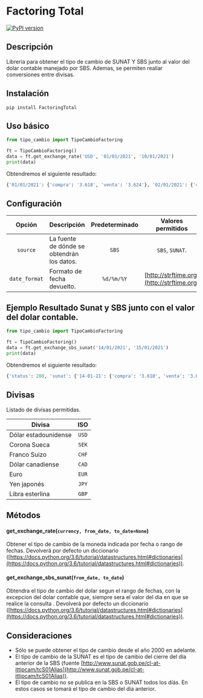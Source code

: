 # Factoring Total
[![PyPI version](https://badge.fury.io/py/FactoringTotal.svg)](https://pypi.org/project/FactoringTotal)


## Descripción
Libreria para obtener el tipo de cambio de SUNAT Y SBS junto al valor del dolar contable manejado por SBS. Ademas, se permiten realiar conversiones entre divisas.

## Instalación
```
pip install FactoringTotal
```

## Uso básico
```python
from tipo_cambio import TipoCambioFactoring

ft = TipoCambioFactoring()
data = ft.get_exchange_rate('USD', '01/01/2021', '10/01/2021')
print(data)
```
Obtendremos el siguiente resultado:
```python
{'01/01/2021': {'compra': '3.618', 'venta': '3.624'}, '02/01/2021': {'compra': '3.618', 'venta': '3.624'}, '03/01/2021': {'compra': '3.618', 'venta': '3.624'}, '04/01/2021': {'compra': '3.624', 'venta': '3.628'}, '05/01/2021': {'compra': '3.627', 'venta': '3.631'}, '06/01/2021': {'compra': '3.625', 'venta': '3.630'}, '07/01/2021': {'compra': '3.620', 'venta': '3.623'}, '08/01/2021': {'compra': '3.610', 'venta': '3.615'}, '09/01/2021': {'compra': '3.610', 'venta': '3.615'}, '10/01/2021': {'compra': '3.610', 'venta': '3.615'}}
```

## Configuración
| Opción        | Descripción                                | Predeterminado | Valores permitidos |
|:-------------:|--------------------------------------------|:--------------:|:------------------:|
| `source`      | La fuente de dónde se obtendrán los datos. | `SBS`          | `SBS`, `SUNAT`.    |
| `date_format` | Formato de fecha devuelto.                 | `%d/%m/%Y`     | [http://strftime.org](http://strftime.org) |

## Ejemplo Resultado Sunat y SBS junto con el valor del dolar contable. 
```python
from tipo_cambio import TipoCambioFactoring

ft = TipoCambioFactoring()
data = ft.get_exchange_sbs_sunat('14/01/2021', '15/01/2021')
print(data)
```
Obtendremos el siguiente resultado:
```python
{'status': 200, 'sunat': {'14-01-21': {'compra': '3.610', 'venta': '3.615'}, '15-01-21': {'compra': '3.610', 'venta': '3.613'}}, 'sbs': {'14-01-21': {'compra': '3.610', 'venta': '3.613'}, '15-01-21': {'compra': '3.610', 'venta': '3.614'}}, 'sbs_dolar_contable': '3.6120'}
```

## Divisas
Listado de divisas permitidas.

| Divisa               |  ISO  |
|----------------------|:-----:|
| Dólar estadounidense | `USD` |
| Corona Sueca         | `SEK` |
| Franco Suizo         | `CHF` |
| Dólar canadiense     | `CAD` |
| Euro                 | `EUR` |
| Yen japonés          | `JPY` |
| Libra esterlina      | `GBP` |

## Métodos
#### get_exchange_rate(`currency, from_date, to_date=None`)
Obtener el tipo de cambio de la moneda indicada por fecha o rango de fechas. Devolverá por defecto un diccionario ([https://docs.python.org/3.6/tutorial/datastructures.html#dictionaries](https://docs.python.org/3.6/tutorial/datastructures.html#dictionaries)).

#### get_exchange_sbs_sunat(`from_date, to_date`)
Obtendra el tipo de cambio del dolar segun el rango de fechas, con la excepcion del dolar contable que, siempre sera el valor del dia en que se realice la consulta . Devolverá por defecto un diccionario ([https://docs.python.org/3.6/tutorial/datastructures.html#dictionaries](https://docs.python.org/3.6/tutorial/datastructures.html#dictionaries)).



## Consideraciones
* Sólo se puede obtener el tipo de cambio desde el año 2000 en adelante.
* El tipo de cambio de la SUNAT es el tipo de cambio del cierre del día anterior de la SBS (fuente [http://www.sunat.gob.pe/cl-at-ittipcam/tcS01Alias](http://www.sunat.gob.pe/cl-at-ittipcam/tcS01Alias)).
* El tipo de cambio no se publica en la SBS o SUNAT todos los díás. En estos casos se tomará el tipo de cambio del día anterior.
